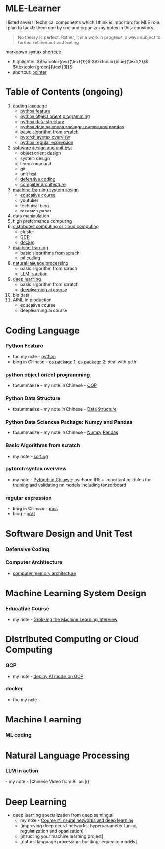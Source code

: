 # MLE-Learner
I listed several technical components which I think is important for MLE role. I plan to tackle them one by one and organize my notes in this repository.

> No theory is perfect. Rather, it is a work in progress, always subject to further refinement and testing

markdown syntax shortcut:
- highlighter:
$`\textcolor{red}{\text{1}}`$ 
$`\textcolor{blue}{\text{2}}`$ 
$`\textcolor{green}{\text{3}}`$
- shortcut:
<a id='tag'></a> [pointer](#tag)

# Table of Contents (ongoing)
1. [coding language](#cl)
      - [python feature](#pf)
      - [python object orient programming](#opp)
      - [python data structure](#pds)
      - [python data sciences package: numpy and pandas](#pdspnap)
      - [basic algorithm from scratch](#bafs1)
      - [pytorch syntax overview](#pso)
      - [python regular expression](#re)
3. [software design and unit test](#sdut)
      - object orient design
      - system design
      - linux command
      - git
      - unit test
      - [defensive coding](#dc)
      - [computer architecture](#ca)
5. [machine learning system design](#mlsd)
      - [educative course](#ec)
      - youtuber 
      - technical blog
      - research paper
7. data manipulation
8. high preformance computing
9. [distributed computing or cloud computing](#dccc)
      - cluster
      - [GCP](#gcp)
      - [docker](#docker)
11. [machine learning](#ml)
      - basic algorithms from scrach
      - [ml coding](#mlc)
13. [natural lanuage processing](#nlp)
      - basic algorithm from scrach
      - [LLM in action](#llmia)
14. [deep learning](#dl)
      - basic algorithm from scratch
      - [deeplearning.ai course](#dlaic)
16. big data
17. AIML in production
      - educative course
      - deeplearning.ai course

# Coding Language
<a id='cl'></a>
### Python Feature
<a id='pf'></a>
- tbc my note - [python](https://github.com/tinghe14/MLE-Learner/blob/45ce07d71a72f79532017089325163ea87217cd2/Coding%20Language/Python%20Feature/0_begin2advance.md)
- blog in Chinese - [os package 1](https://blog.csdn.net/longshenlmj/article/details/13294871), [os package 2](https://zhuanlan.zhihu.com/p/600048459): deal with path
### python object orient programming
<a id='oop'></a>
- tbsummarize - my note in Chinese - [OOP](https://blog.csdn.net/u010701274/category_11662768.html?spm=1001.2014.3001.5482)
### Python Data Structure
<a id='pds'></a>
- tbsummarize - my note in Chinese - [Data Structure](https://blog.csdn.net/u010701274/category_11690409.html)
### Python Data Sciences Package: Numpy and Pandas
<a id='pdspnap'></a>
- tbsummarize - my note in Chinese - [Numpy](https://blog.csdn.net/u010701274/article/details/121036600);[Pandas](https://blog.csdn.net/u010701274/article/details/121204106)
### Basic Algorithms from scratch
<a id='bafs1'></a>
- my note - [sorting](https://github.com/tinghe14/MLE-Learner/blob/babadbb78f3d3b3a9cf939d371975ad200ffff71/Coding%20Language/Basic%20Algorithm%20from%20Scrach/sorting.md)
### pytorch syntax overview
<a id='pso'></a>
- my note - [Pytorch in Chinese](https://github.com/tinghe14/MLE-Learner/blob/cffde655d457b99a9a4a83f43e3b6f902bbaaf7a/Coding%20Language/Pytorch%20Syntax%20Overview/Pytorch.md): pycharm IDE + important modules for training and validating nn models including tensorboard
### regular expression
<a id='re'></a>
- blog in Chinese - [post](https://blog.csdn.net/u010701274/article/details/122235661)
- blog - [post](https://blog.csdn.net/u010701274?type=blog)

# Software Design and Unit Test
<a id='sdut'></a>
### Defensive Coding
### Computer Architecture
<a id='ca'></a>
- [computer memory architecture](https://github.com/tinghe14/MLE-Learner/blob/7f686e86a8c86761d6068b0e69517632881cd9d7/Software%20Design%20and%20Unit%20Test/Computer%20Architecture/computer_memory_hierarchy.md)

# Machine Learning System Design
<a id='mlsd'></a>
### Educative Course
<a id='ec'></a>
- my note - [Grokking the Machine Learning Interview]()
  
# Distributed Computing or Cloud Computing
<a id='dccc'></a>
### GCP
<a id='gcp'></a>
- my note - [deploy AI model on GCP](https://github.com/tinghe14/MLE-Learner/blob/4384baf120a54c55f11ca2b0d3a2ed9342e0e246/Distributed%20Computing%20or%20Cloud%20Computing/README.md)
### docker
<a id='docker'></a>
- tbc my note -

# Machine Learning
<a id='ml'></a>
### ML coding
<a id='mlc'></a>

# Natural Language Processing
<a id='nlp'></a>
### LLM in action
<a id='llmia'> 
- my note - [Chinese Video from Bilibili]()

# Deep Learning
<a id='dl'></a>
- deep learning specialization from deeplearning.ai 
  - my note - [Course #1 neural networks and deep learning]()
  - [improving deep neural networks: hyperparameter tuning, regularization and optmization]
  - [structing your machine learning project]
  - [natural language processing: building sequence models]

<!--
# Coding Language (foundation)
https://python-web-guide.readthedocs.io/zh/latest/base/basics.html
https://khuyentran1401.github.io/Efficient_Python_tricks_and_tools_for_data_scientists/Chapter6/logging_debugging.html
## Python Features
标题（描述下highlight）
1. educative module: Python 3: from beginner to advanced
      - [note]()
## Object Orient Programming
1. educative module: Learn Object-Oriented Programming in Python
      - [note]()
## Vectorize: Numpy
## Basic Algorithms from scratch

# Software Design and Unit Test （foundation）
## Object Orient Design
1. [educative module: grokking the low level design interview using OOD principles](https://www.educative.io/courses/grokking-the-low-level-design-interview-using-ood-principles)
  - 
## Git
https://zhuanlan.zhihu.com/p/34223150
## Unit Test
https://code.visualstudio.com/docs/python/testing
## Web Development
software framework: https://www.freecodecamp.org/news/what-is-a-framework-software-frameworks-definition/
建立一个网站hold自己的model


# Machine Learning System Design （high-priority）
## educative
## B站王树森
## 技术博客：卢明冬
## 各大公司博客
## 学术论文
page rank, learning to rank, arima time series modeling, ranking algorithm, 经典的recommendation system

# Data Manipulation
my notes are in Notion

# High Performance Computing 
# 看书

# Distributed Computing or Cloud Computing
## cluster
## GCP
## docker

# Machine Learning
## Basic Algorithms from scratch

# Natural Language Processing
## Basic Algorithms from scratch

# Big Data
## Spark

# AIML in Production
data science in productions: building scalable model pipelines
cousera: MLOOP

<!---
https://www.1point3acres.com/bbs/thread-997815-1-1.html
- 现在市场上有好多找做LLM背景人的坑。
我好奇这样背景的人和普通做NLP的人有什么主要的差异吗？
例如我这样的水货背景
- 3年前搞过一点NLP，会做常见的一些task（分类、问答、翻译什么的）。最近几年的进展都没怎么跟了。
- 明白古早版本的bert，transformer，gpt都是怎么工作的。
- 知道language model是怎么弄出来的（large的没碰过）
- 知道多机多卡的训练怎么写
- 会用一些已有推理框架onnx，tensorrt什么的捣鼓捣鼓模型上线
我可以大言不惭的说自己也是LLM背景的人吗？还是会被打回原型？
可能lz的能力能应付大多数工作了，但不足以在众多简历中被选出来，因为这些东西很多人都会。属实，感觉自己只能算个民科。研究方面完全没碰过。
很好的讨论，现在的公司精得很，感觉有没有百亿到千亿param 模型的实战的经验很容易就能在面试中看出来，在lz的基础上分享一些最近半年和相关资方打交道感受到的他们的期望和standard：
- 3年前搞过一点NLP，会做常见的一些task（分类、问答、翻译什么的）。最近几年的进展都没怎么跟了。
  --是否知道用10B以上LLM怎样便宜又有效的实现这些应用，LLM+RLHF/prompt engineering相比传统bert做基础任务有怎样的pros cons，怎样增强robustness/fairness
- 明白古早版本的bert，transformer，gpt都是怎么工作的
   --是否能在面试时不查api的情况下半小时pytorch/tf手撸朴素的bert/gpt实现 从 tokenizaiton/embedding/self attention and ffn 到beam search?
- 知道language model是怎么弄出来的（large的没碰过）
  --千亿规模模型训练都有哪些坑，数据清洗去重有哪些坑和调优技巧？怎么通过各种training dynamics的参数寻找适合的训练参数和训练早期发现不适合的模型参数？
- 知道多机多卡的训练怎么写.
   --megatron实现代码是否熟悉，知道如何修改？pipeline/tensor/data parallelism各项参数应该如何配置
- 会用一些已有推理框架onnx，tensorrt什么的捣鼓捣鼓模型上线
  --onnx/tensorrt/triton/pytorch2.0/deepspeed/fastertransformer用来部署百亿以上模型各有什么坑，如果需要4bit、8bit部署怎样为这些还不支持int8/int4实现相应的cuda kernel并调优超过cublas的水平？
可能他们进的早，我最近面openai和anthropic一类的公司 被问的比刚才列的还深
哎 确实有些面试造火箭的感觉 谁让现在这领域卷呢 不过倒也不用都精通，在一个方面比较专，其他方面能说出一些思考就行
我觉得偏工程的关心也没那么多
除了那几个Transformer的model外 (可以去Huggingface看) 也就是deepspeed zero了 ..... 我只会用data parallel 最多搞30-40B model 需要model/pipeline parallel 我也不知道哪个好
偏研究的东西就比较多了 最好还是经常看论文
比如比较新的positional encoding -> alibi / rotary 这种 会被考到
- 怎么说呢，比 LZ 水的搞 LLM 的人也有，比 LZ 强的面试进不去的也有。
- LZ 是想去搞 LLM，或者说是想去 OpenAI/Google Bard 这种吗？如果不是下面的建议不用看。
- 建议 LZ 跳出学生思维：不是我会这个技术，我就能去搞。
- 想明白这一点：你能为别人贡献什么，别人为什么需要你？
--->
